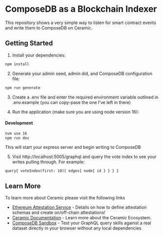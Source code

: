 # ComposeDB as a Blockchain Indexer

This repository shows a very simple way to listen for smart contract events and write them to ComposeDB on Ceramic.

## Getting Started

1. Install your dependencies:

```bash
npm install
```

2. Generate your admin seed, admin did, and ComposeDB configuration file:

```bash
npm run generate
```

3. Create a .env file and enter the required environment variable outlined in .env.example (you can copy-pase the one I've left in there)

4. Run the application (make sure you are using node version 16):

#### Development
```bash
nvm use 16
npm run dev
```
This will start your express server and begin writing to ComposeDB

5. Visit http://localhost:5005/graphql and query the vote index to see your writes pulling through. For example:

`
query{
      voteIndex(first: 10){
        edges{
          node{
            id
          }
        }
      }
    }
`

## Learn More

To learn more about Ceramic please visit the following links

- [Ethereum Attestation Service](https://attest.sh/) - Details on how to define attestation schemas and create on/off-chain attestations!
- [Ceramic Documentation](https://developers.ceramic.network/learn/welcome/) - Learn more about the Ceramic Ecosystem.
- [ComposeDB Sandbox](https://composedb.js.org/sandbox) - Test your GraphQL query skills against a real dataset directly in your browser without any local dependencies

